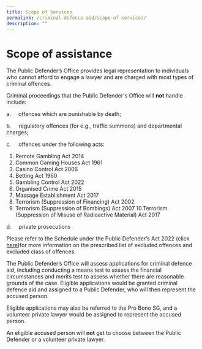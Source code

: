 ```yaml
---
title: Scope of Services
permalink: /criminal-defence-aid/scope-of-services/
description: ""
---
```

# Scope of assistance
The Public Defender’s Office provides legal representation to individuals who cannot afford to engage a lawyer and are charged with most types of criminal offences.

Criminal proceedings that the Public Defender's Office will **not** handle include:

a.     offences which are punishable by death;

b.     regulatory offences (for e.g., traffic summons) and departmental charges;

c.     offences under the following acts:

   1. Remote Gambling Act 2014
   2. Common Gaming Houses Act 1961
   3. Casino Control Act 2006
   4. Betting Act 1960
   5. Gambling Control Act 2022
   6. Organised Crime Act 2015
   7.  Massage Establishment Act 2017
   8. Terrorism (Suppression of Financing) Act 2002
   9. Terrorism (Suppression of Bombings) Act 2007
   10.Terrorism (Suppression of Misuse of Radioactive Material) Act 2017

d.     private prosecutions

Please refer to the Schedule under the Public Defender’s Act 2022 (click [here](https://sso.agc.gov.sg/Bills-Supp/17-2022/Published/20220704?DocDate=20220704))for more information on the prescribed list of excluded offences and excluded class of offences.
	
The Public Defender’s Office will assess applications for criminal defence aid, including conducting a means test to assess the financial circumstances and merits test to assess whether there are reasonable grounds of the case. Eligible applications would be granted criminal defence aid and assigned to a Public Defender, who will then represent the accused person.

Eligible applications may also be referred to the Pro Bono SG, and a volunteer private lawyer would be assigned to represent the accused person.

An eligible accused person will **not** get to choose between the Public Defender or a volunteer private lawyer.